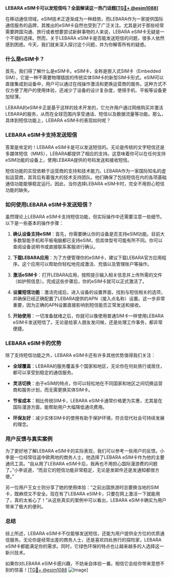 **LEBARA eSIM卡可以发短信吗？全面解读这一热门话题[[TG💪+ @esim1088](https://t.me/s/esim1088)]**

在移动通信领域，eSIM技术正逐渐成为一种趋势。而LEBARA作为一家提供国际通信服务的品牌，其推出的eSIM卡自然也受到了广泛关注。尤其是对于那些经常需要跨国沟通、旅行或者想要尝试新鲜事物的人来说，LEBARA eSIM卡无疑是一个不错的选择。然而，关于LEBARA eSIM卡是否能发送短信的问题，很多人依然感到困惑。今天，我们就来深入探讨这个问题，并为你解答所有的疑惑。

### 什么是eSIM卡？

首先，我们得了解什么是eSIM卡。eSIM卡，全称是嵌入式SIM卡（Embedded SIM），它是一种不需要物理插拔的传统实体SIM卡的新型SIM卡形式。eSIM可以直接集成到设备中，用户可以通过在线操作激活和更换运营商的服务。这种方式不仅方便了用户的使用体验，还减少了设备的设计复杂度，使得手机、平板等设备更加轻薄。

LEBARA的eSIM卡正是基于这样的技术开发的，它允许用户通过网络购买并激活LEBARA的服务，从而在全球范围内享受通话、短信以及数据流量等功能。那么，具体到短信功能上，LEBARA eSIM卡的表现如何呢？

### LEBARA eSIM卡支持发送短信

答案是肯定的！LEBARA eSIM卡是可以发送短信的。无论是传统的文字短信还是多媒体短信（MMS），LEBARA都提供了相应的支持。这意味着你可以在任何支持eSIM功能的设备上，使用LEBARA提供的号码发送和接收短信。

短信功能的实现依赖于运营商的支持和技术能力。LEBARA作为一家国际知名的虚拟运营商，其背后有着强大的技术支持团队。他们确保了包括短信在内的各项基础通信功能能够稳定运行。因此，当你选择LEBARA eSIM卡时，完全不用担心短信功能的缺失。

### 如何使用LEBARA eSIM卡发送短信？

虽然理论上LEBARA eSIM卡支持短信功能，但实际操作中还需要注意一些细节。以下是一些基本的操作步骤：

1. **确认设备支持eSIM**：首先，你需要确认你的设备是否支持eSIM功能。目前大多数智能手机和平板电脑都已支持eSIM，但具体型号可能有所不同。你可以查阅设备说明书或直接联系客服进行确认。

2. **下载LEBARA应用**：为了方便管理你的eSIM卡，建议下载LEBARA官方应用程序。这个应用可以帮助你轻松地完成激活、充值以及管理账户等操作。

3. **激活eSIM卡**：打开LEBARA应用，按照提示输入相关信息并上传所需的文件（如护照信息）。完成这些步骤后，你的eSIM卡就可以正式激活了。

4. **设置短信功能**：激活完成后，进入设备的设置界面，找到与短信相关的选项，并确保已经正确配置了LEBARA提供的APN（接入点名称）设置。这一步非常重要，因为正确的APN设置直接影响到短信能否正常发送和接收。

5. **开始使用**：一切准备就绪之后，你就可以像使用普通SIM卡一样使用LEBARA eSIM卡发送短信了。无论是给家人朋友发问候，还是处理工作事务，都非常便捷。

### LEBARA eSIM卡的优势

除了支持短信功能之外，LEBARA eSIM卡还有许多其他优势值得我们关注：

- **全球覆盖**：LEBARA的服务覆盖多个国家和地区，无论你在何处旅行或居住，都可以享受到稳定的通信服务。
  
- **灵活切换**：由于eSIM的特点，你可以轻松地在不同国家和地区之间切换运营商和服务计划，而无需更换实体SIM卡。

- **节省成本**：相比传统SIM卡，LEBARA eSIM卡通常价格更为实惠，尤其是在国际漫游方面，能帮助用户大幅降低通讯费用。

- **环保友好**：减少实体SIM卡的使用有助于保护环境，符合现代社会可持续发展的理念。

### 用户反馈与真实案例

为了更好地了解LEBARA eSIM卡的实际表现，我们可以参考一些用户的反馈。小李是一位经常往返中欧两地的商务人士，他选择了LEBARA eSIM卡作为他的主要通讯工具。“自从用了LEBARA eSIM卡后，我再也不用担心国际漫游费的问题了。”小李说道，“而且它的短信功能非常稳定，无论是发邮件还是发通知都很方便。”

另一位用户王女士则分享了她的使用体验：“之前出国旅游时总要换当地的SIM卡，既麻烦又不安全。现在有了LEBARA eSIM卡，只要在网上激活一下就能用了，真的太省心了！”从这些真实的案例中可以看出，LEBARA eSIM卡确实为用户带来了极大的便利。

### 总结

综上所述，LEBARA eSIM卡不仅能够发送短信，还能为用户提供全方位的优质通信服务。无论你是经常出差的商务人士，还是喜欢四处旅行的探险家，LEBARA eSIM卡都能满足你的需求。同时，它绿色环保的特点也让越来越多的人选择这一新兴技术。

如果你对LEBARA eSIM卡感兴趣，不妨亲自体验一番。相信它会给你带来意想不到的惊喜！[[TG💪+ @esim1088](https://t.me/s/esim1088) ![Image](https://i.postimg.cc/4NQfJmqS/Snipaste-2025-05-13-00-14-12.png)]